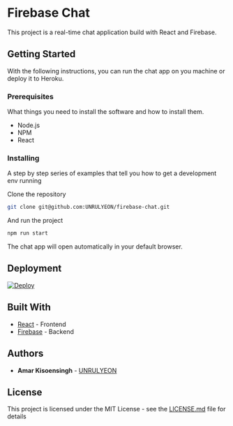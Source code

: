 # Firebase Chat

This project is a real-time chat application build with React and Firebase.

## Getting Started

With the following instructions, you can run the chat app on you machine or deploy it to Heroku.

### Prerequisites

What things you need to install the software and how to install them.

- Node.js
- NPM
- React

### Installing

A step by step series of examples that tell you how to get a development env running

Clone the repository

```bash
git clone git@github.com:UNRULYEON/firebase-chat.git
```

And run the project

```bash
npm run start
```

The chat app will open automatically in your default browser.

## Deployment

[![Deploy](https://www.herokucdn.com/deploy/button.svg)](https://heroku.com/deploy)

## Built With

* [React]([http://www.dropwizard.io/1.0.2/docs/](https://reactjs.org/)) - Frontend
* [Firebase](https://firebase.google.com/) - Backend

## Authors

* **Amar Kisoensingh**  - [UNRULYEON](https://github.com/UNRULYEON)

## License

This project is licensed under the MIT License - see the [LICENSE.md](https://github.com/UNRULYEON/firebase-chat/blob/master/LICENSE.md) file for details